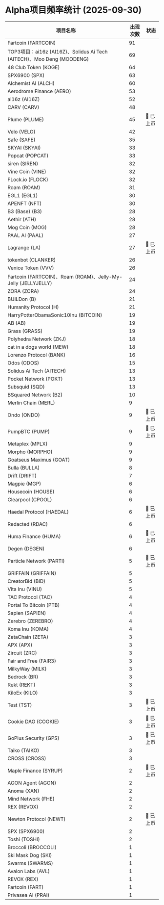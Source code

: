 # Alpha项目频率统计 (2025-09-30)

| 项目名称 | 出现次数 | 状态 |
| --- | --- | --- |
| Fartcoin (FARTCOIN) | 91 |  |
| TOP3项目：ai16z (AI16Z)、Solidus Ai Tech (AITECH)、Moo Deng (MOODENG) | 69 |  |
| 48 Club Token (KOGE) | 64 |  |
| SPX6900 (SPX) | 63 |  |
| Alchemist AI (ALCH) | 60 |  |
| Aerodrome Finance (AERO) | 53 |  |
| ai16z (AI16Z) | 52 |  |
| CARV (CARV) | 48 |  |
| Plume (PLUME) | 45 | 🔔 已上币 |
| Velo (VELO) | 42 |  |
| Safe (SAFE) | 35 |  |
| SKYAI (SKYAI) | 33 |  |
| Popcat (POPCAT) | 33 |  |
| siren (SIREN) | 32 |  |
| Vine Coin (VINE) | 32 |  |
| FLock.io (FLOCK) | 32 |  |
| Roam (ROAM) | 31 |  |
| EGL1 (EGL1) | 30 |  |
| APENFT (NFT) | 30 |  |
| B3 (Base) (B3) | 28 |  |
| Aethir (ATH) | 28 |  |
| Mog Coin (MOG) | 28 |  |
| PAAL AI (PAAL) | 27 |  |
| Lagrange (LA) | 27 | 🔔 已上币 |
| tokenbot (CLANKER) | 26 |  |
| Venice Token (VVV) | 26 |  |
| Fartcoin (FARTCOIN)、Roam (ROAM)、Jelly-My-Jelly (JELLYJELLY) | 24 |  |
| ZORA (ZORA) | 24 |  |
| BUILDon (B) | 21 |  |
| Humanity Protocol (H) | 21 |  |
| HarryPotterObamaSonic10Inu (BITCOIN) | 19 |  |
| AB (AB) | 19 |  |
| Grass (GRASS) | 19 |  |
| Polyhedra Network (ZKJ) | 18 |  |
| cat in a dogs world (MEW) | 18 |  |
| Lorenzo Protocol (BANK) | 16 |  |
| Odos (ODOS) | 15 |  |
| Solidus Ai Tech (AITECH) | 13 |  |
| Pocket Network (POKT) | 13 |  |
| Subsquid (SQD) | 13 |  |
| BSquared Network (B2) | 10 |  |
| Merlin Chain (MERL) | 9 |  |
| Ondo (ONDO) | 9 | 🔔 已上币 |
| PumpBTC (PUMP) | 9 | 🔔 已上币 |
| Metaplex (MPLX) | 9 |  |
| Morpho (MORPHO) | 9 |  |
| Goatseus Maximus (GOAT) | 9 |  |
| Bulla (BULLA) | 8 |  |
| Drift (DRIFT) | 7 |  |
| Magpie (MGP) | 6 |  |
| Housecoin (HOUSE) | 6 |  |
| Clearpool (CPOOL) | 6 |  |
| Haedal Protocol (HAEDAL) | 6 | 🔔 已上币 |
| Redacted (RDAC) | 6 |  |
| Huma Finance (HUMA) | 6 | 🔔 已上币 |
| Degen (DEGEN) | 6 |  |
| Particle Network (PARTI) | 5 | 🔔 已上币 |
| GRIFFAIN (GRIFFAIN) | 5 |  |
| CreatorBid (BID) | 5 |  |
| Vita Inu (VINU) | 5 |  |
| TAC Protocol (TAC) | 4 |  |
| Portal To Bitcoin (PTB) | 4 |  |
| Sapien (SAPIEN) | 4 |  |
| Zerebro (ZEREBRO) | 4 |  |
| Koma Inu (KOMA) | 4 |  |
| ZetaChain (ZETA) | 3 |  |
| APX (APX) | 3 |  |
| Zircuit (ZRC) | 3 |  |
| Fair and Free (FAIR3) | 3 |  |
| MilkyWay (MILK) | 3 |  |
| Bedrock (BR) | 3 |  |
| Rekt (REKT) | 3 |  |
| KiloEx (KILO) | 3 |  |
| Test (TST) | 3 | 🔔 已上币 |
| Cookie DAO (COOKIE) | 3 | 🔔 已上币 |
| GoPlus Security (GPS) | 3 | 🔔 已上币 |
| Taiko (TAIKO) | 3 |  |
| CROSS (CROSS) | 3 |  |
| Maple Finance (SYRUP) | 2 | 🔔 已上币 |
| AGON Agent (AGON) | 2 |  |
| Anoma (XAN) | 2 |  |
| Mind Network (FHE) | 2 |  |
| REX (REVOX) | 2 |  |
| Newton Protocol (NEWT) | 2 | 🔔 已上币 |
| SPX (SPX6900) | 2 |  |
| Toshi (TOSHI) | 2 |  |
| Broccoli (BROCCOLI) | 1 |  |
| Ski Mask Dog (SKI) | 1 |  |
| Swarms (SWARMS) | 1 |  |
| Avalon Labs (AVL) | 1 |  |
| REVOX (REX) | 1 |  |
| Fartcoin (FART) | 1 |  |
| Privasea AI (PRAI) | 1 |  |
